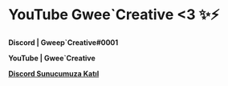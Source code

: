 # YouTube Gwee`Creative <3 ✨⚡

**Discord  | Gweep`Creative#0001**

**YouTube  | Gwee`Creative**



[**Discord Sunucumuza Katıl**](https://discord.gg/h7H5xFD)
